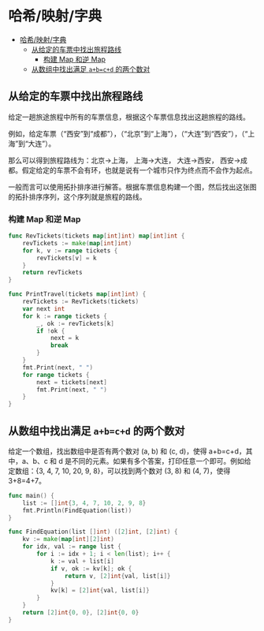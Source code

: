 # 哈希/映射/字典

- [哈希/映射/字典](#哈希映射字典)
	- [从给定的车票中找出旅程路线](#从给定的车票中找出旅程路线)
		- [构建 Map 和逆 Map](#构建-map-和逆-map)
	- [从数组中找出满足 `a+b=c+d` 的两个数对](#从数组中找出满足-abcd-的两个数对)

## 从给定的车票中找出旅程路线

给定一趟旅途旅程中所有的车票信息，根据这个车票信息找出这趟旅程的路线。

例如，给定车票（“西安”到“成都”），（“北京”到“上海”），（“大连”到“西安”），（“上海”到“大连”）。

那么可以得到旅程路线为：北京->上海， 上海->大连， 大连->西安， 西安->成都。假定给定的车票不会有环，也就是说有一个城市只作为终点而不会作为起点。

一般而言可以使用拓扑排序进行解答。根据车票信息构建一个图，然后找出这张图的拓扑排序序列，这个序列就是旅程的路线。

### 构建 Map 和逆 Map

```go
func RevTickets(tickets map[int]int) map[int]int {
	revTickets := make(map[int]int)
	for k, v := range tickets {
		revTickets[v] = k
	}
	return revTickets
}

func PrintTravel(tickets map[int]int) {
	revTickets := RevTickets(tickets)
	var next int
	for k := range tickets {
		_, ok := revTickets[k]
		if !ok {
			next = k
			break
		}
	}
	fmt.Print(next, " ")
	for range tickets {
		next = tickets[next]
		fmt.Print(next, " ")
	}
}
```

## 从数组中找出满足 `a+b=c+d` 的两个数对

给定一个数组，找出数组中是否有两个数对 (a, b) 和 (c, d)，使得 a+b=c+d，其中，a、b、c 和 d 是不同的元素。如果有多个答案，打印任意一个即可。例如给定数组：{3, 4, 7, 10, 20, 9, 8}，可以找到两个数对 (3, 8) 和 (4, 7)，使得 3+8=4+7。

```go
func main() {
	list := []int{3, 4, 7, 10, 2, 9, 8}
	fmt.Println(FindEquation(list))
}

func FindEquation(list []int) ([2]int, [2]int) {
	kv := make(map[int][2]int)
	for idx, val := range list {
		for i := idx + 1; i < len(list); i++ {
			k := val + list[i]
			if v, ok := kv[k]; ok {
				return v, [2]int{val, list[i]}
			}
			kv[k] = [2]int{val, list[i]}
		}
	}
	return [2]int{0, 0}, [2]int{0, 0}
}
```
